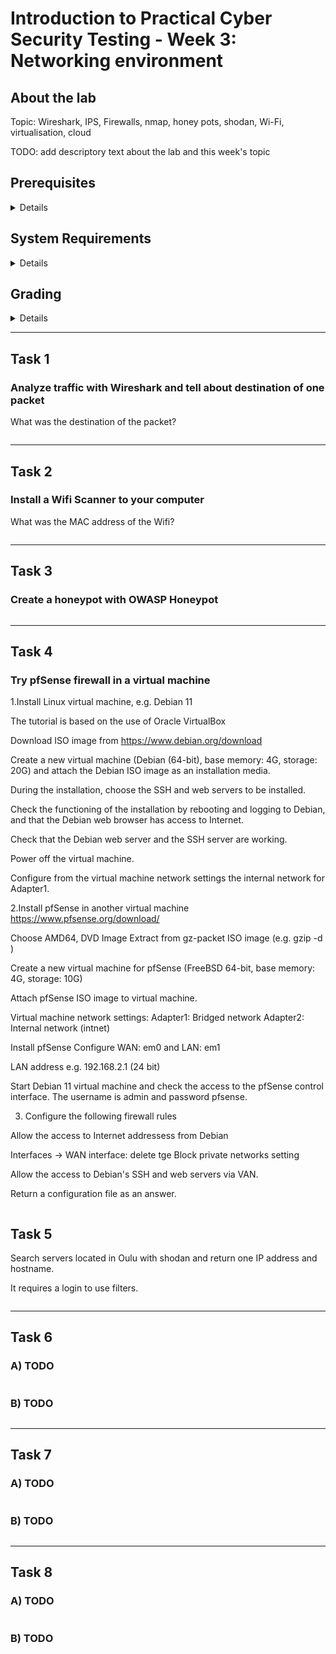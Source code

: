 Introduction to Practical Cyber Security Testing - Week 3: Networking environment
====


## About the lab

Topic: Wireshark, IPS, Firewalls, nmap, honey pots, shodan, Wi-Fi, virtualisation, cloud

TODO: add descriptory text about the lab and this week's topic


## Prerequisites

<details><summary>Details</summary>

* TODO: describe required knowledge to complete this week's tasks

</details>


## System Requirements

<details><summary>Details</summary>

* TODO: what tools or features are required to complete this week's tasks

</details>


## Grading

<details><summary>Details</summary>

This course uses GitHub Classroom with Autograding, meaning that your assignments are automatically graded! To find out your score, check the results of github actions after pushing your answers. No cheating!

Task #|Grade/Level|Description|
-----|:---:|-----------|
Task 1 | 1 | TODO: brief task descriptions and what each grade requires

</details>

---


## Task 1

### Analyze traffic with Wireshark and tell about destination of one packet

What was the destination of the packet?

```

```

---

## Task 2

### Install a Wifi Scanner to your computer

What was the MAC address of the Wifi?

```

```

---

## Task 3

### Create a honeypot with OWASP Honeypot

```

```

---

## Task 4

### Try pfSense firewall in a virtual machine

1.Install Linux virtual machine, e.g. Debian 11

The tutorial is based on the use of Oracle VirtualBox

Download ISO image from https://www.debian.org/download

Create a new virtual machine (Debian (64-bit), base memory: 4G, storage: 20G) and attach the Debian ISO image as an installation media.

During the installation, choose the SSH and web servers to be installed.

Check the functioning of the installation by rebooting and logging to Debian, and that the Debian web browser has access to Internet.

Check that the Debian web server and the SSH server are working.

Power off the virtual machine.

Configure from the virtual machine network settings the internal network for Adapter1.

2.Install pfSense in another virtual machine
https://www.pfsense.org/download/

Choose AMD64, DVD Image
Extract from gz-packet ISO image (e.g. gzip -d )

Create a new virtual machine for pfSense (FreeBSD 64-bit, base memory: 4G, storage: 10G)

Attach pfSense ISO image to virtual machine.

Virtual machine network settings:
Adapter1: Bridged network
Adapter2: Internal network (intnet)

Install pfSense
Configure WAN: em0 and LAN: em1

LAN address e.g. 192.168.2.1 (24 bit)

Start Debian 11 virtual machine and check the access to the pfSense control interface. The username is admin and password pfsense.

3. Configure the following firewall rules

Allow the access to Internet addressess from Debian

Interfaces -> WAN interface: delete tge Block private networks setting

Allow the access to Debian's SSH and web servers via VAN.

Return a configuration file as an answer.
```

```


## Task 5

Search servers located in Oulu with shodan and return one IP address and hostname.

It requires a login to use filters.
```

```

---

## Task 6

### A) TODO
```

```

### B) TODO
```

```

---

## Task 7

### A) TODO
```

```

### B) TODO
```

```

---

## Task 8

### A) TODO
```

```

### B) TODO
```

```
